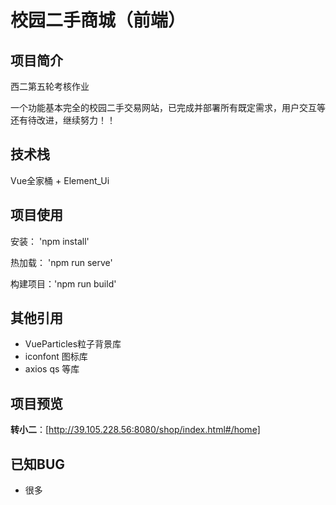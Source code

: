 # 校园二手商城（前端）
## 项目简介
西二第五轮考核作业

一个功能基本完全的校园二手交易网站，已完成并部署所有既定需求，用户交互等还有待改进，继续努力！！
## 技术栈
Vue全家桶 + Element_Ui
## 项目使用

安装： 'npm install'

热加载： 'npm run serve'

构建项目：'npm run build'

## 其他引用
- VueParticles粒子背景库
- iconfont 图标库
- axios qs 等库
## 项目预览
**转小二**：[http://39.105.228.56:8080/shop/index.html#/home]
## 已知BUG
- 很多
